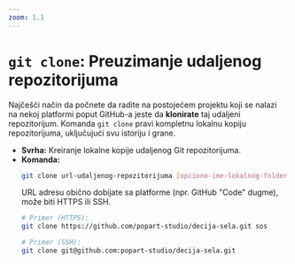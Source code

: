 ```yaml
---
zoom: 1.1
---
```


# `git clone`: Preuzimanje udaljenog repozitorijuma

<v-click>

Najčešći način da počnete da radite na postojećem projektu koji se nalazi na nekoj platformi poput GitHub-a jeste da 
**klonirate** taj udaljeni repozitorijum. Komanda `git clone` pravi kompletnu lokalnu kopiju repozitorijuma, uključujući 
svu istoriju i grane.

</v-click>

<v-clicks>

- **Svrha:** Kreiranje lokalne kopije udaljenog Git repozitorijuma.
- **Komanda:**
  ```bash
  git clone url-udaljenog-repozitorijuma [opciono-ime-lokalnog-foldera]
  ```
  URL adresu obično dobijate sa platforme (npr. GitHub "Code" dugme), može biti HTTPS ili SSH.
  ```bash
  # Primer (HTTPS):
  git clone https://github.com/popart-studio/decija-sela.git sos

  # Primer (SSH):
  git clone git@github.com:popart-studio/decija-sela.git
  ```

</v-clicks>